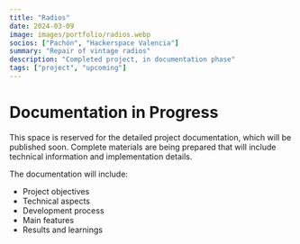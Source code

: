```yaml
---
title: "Radios"
date: 2024-03-09
image: images/portfolio/radios.webp
socios: ["Pachón", "Hackerspace Valencia"]
summary: "Repair of vintage radios"
description: "Completed project, in documentation phase"
tags: ["project", "upcoming"]
---
```


# Documentation in Progress

This space is reserved for the detailed project documentation, which will be published soon. Complete materials are being prepared that will include technical information and implementation details.

The documentation will include:
- Project objectives
- Technical aspects
- Development process
- Main features
- Results and learnings

